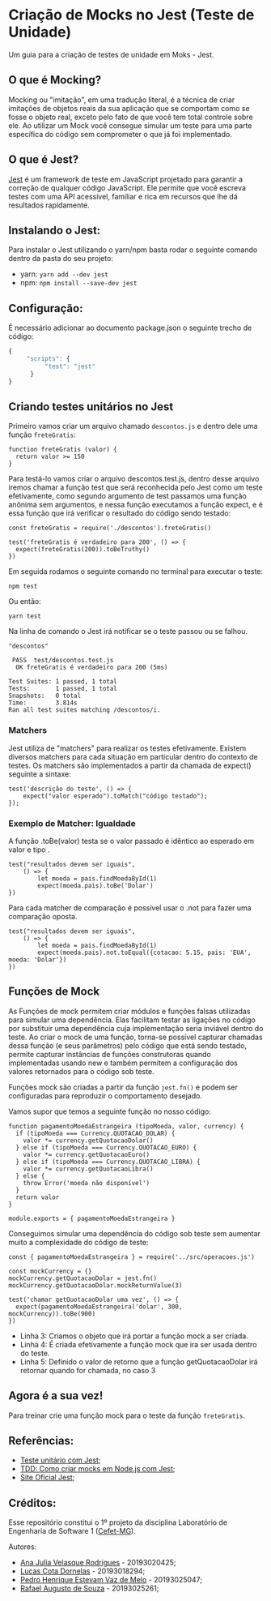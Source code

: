 # Criação de Mocks no Jest (Teste de Unidade)
Um guia para a criação de testes de unidade em Moks - Jest.

## O que é Mocking?
Mocking ou "imitação", em uma tradução literal, é a técnica de criar imitações de objetos reais da sua aplicação que se comportam como se fosse o objeto real, exceto pelo fato de que você tem total controle sobre ele. Ao utilizar um Mock você consegue simular um teste para uma parte específica do código sem comprometer o que já foi implementado. 

## O que é Jest?
[Jest](https://jestjs.io/pt-BR/) é um framework de teste em JavaScript projetado para garantir a correção de qualquer código JavaScript. Ele permite que você escreva testes com uma API acessível, familiar e rica em recursos que lhe dá resultados rapidamente.

## Instalando o Jest:
Para instalar o Jest utilizando o yarn/npm basta rodar o seguinte comando dentro da pasta do seu projeto:
- yarn: ```yarn add --dev jest```
- npm: ```npm install --save-dev jest```

## Configuração:
É necessário adicionar ao documento package.json o seguinte trecho de código:
``` javascript
{
     "scripts": {
          "test": "jest"
      }
}
```
## Criando testes unitários no Jest
Primeiro vamos criar um arquivo chamado ```descontos.js``` e dentro dele uma função ```freteGratis```:

```
function freteGratis (valor) {
  return valor >= 150
}
```
Para testá-lo vamos criar o arquivo descontos.test.js, dentro desse arquivo iremos chamar a função test que será reconhecida pelo Jest como um teste efetivamente, como segundo argumento de test passamos uma função anônima sem argumentos, e nessa função executamos a função expect, e é essa função que irá verificar o resultado do código sendo testado:

```
const freteGratis = require('./descontos').freteGratis()

test('freteGratis é verdadeiro para 200', () => {
  expect(freteGratis(200)).toBeTruthy()
})
```

Em seguida rodamos o seguinte comando no terminal para executar o teste:

``` 
npm test
```
Ou então:
```
yarn test
```

Na linha de comando o Jest irá notificar se o teste passou ou se falhou.
```
"descontos"

 PASS  test/descontos.test.js
  OK freteGratis é verdadeiro para 200 (5ms)

Test Suites: 1 passed, 1 total
Tests:       1 passed, 1 total
Snapshots:   0 total
Time:        3.814s
Ran all test suites matching /descontos/i.
```
### Matchers
Jest utiliza de "matchers" para realizar os testes efetivamente. Existem diversos matchers para cada situação em particular dentro do contexto de testes. Os matchers são implementados a partir da chamada de expect() seguinte a sintaxe:

```
test('descrição do teste', () => {
    expect("valor esperado").toMatch("código testado");
});
```
### Exemplo de Matcher: Igualdade
A função .toBe(valor) testa se o valor passado é idêntico ao esperado em valor e tipo .
```
test("resultados devem ser iguais",
    () => {
        let moeda = pais.findMoedaById(1)
        expect(moeda.pais).toBe('Dolar')
})
```

Para cada matcher de comparação é possível usar o .not para fazer uma comparação oposta.
```
test("resultados devem ser iguais",
    () => {
        let moeda = pais.findMoedaById(1)
        expect(moeda.pais).not.toEqual({cotacao: 5.15, pais: 'EUA', moeda: 'Dolar'})
})
```
## Funções de Mock

As Funções de mock permitem criar módulos e funções falsas utilizadas para simular uma dependência. Elas facilitam testar as ligações no código por substituir uma dependência cuja implementação seria inviável dentro do teste. Ao criar o mock de uma função, torna-se possível capturar chamadas dessa função (e seus parâmetros) pelo código que está sendo testado, permite capturar instâncias de funções construtoras quando implementadas usando new e também permitem a configuração dos valores retornados para o código sob teste.

Funções mock são criadas a partir da função ```jest.fn()``` e podem ser configuradas para reproduzir o comportamento desejado.

Vamos supor que temos a seguinte função no nosso código:
```
function pagamentoMoedaEstrangeira (tipoMoeda, valor, currency) {
  if (tipoMoeda === Currency.QUOTACAO_DOLAR) {
    valor *= currency.getQuotacaoDolar()
  } else if (tipoMoeda === Currency.QUOTACAO_EURO) {
    valor *= currency.getQuotacaoEuro()
  } else if (tipoMoeda === Currency.QUOTACAO_LIBRA) {
    valor *= currency.getQuotacaoLibra()
  } else {
    throw Error('moeda não disponível')
  }
  return valor
}

module.exports = { pagamentoMoedaEstrangeira }
```
Conseguimos simular uma dependência do código sob teste sem aumentar muito a complexidade do código de teste:
```
const { pagamentoMoedaEstrangeira } = require('../src/operacoes.js')

const mockCurrency = {}
mockCurrency.getQuotacaoDolar = jest.fn()
mockCurrency.getQuotacaoDolar.mockReturnValue(3)

test('chamar getQuotacaoDolar uma vez', () => {
  expect(pagamentoMoedaEstrangeira('dolar', 300, mockCurrency)).toBe(900)
})
```

- Linha 3: Criamos o objeto que irá portar a função mock a ser criada.
- Linha 4: É criada efetivamente a função mock que ira ser usada dentro do teste.
- Linha 5: Definido o valor de retorno que a função getQuotacaoDolar irá retornar quando for chamada, no caso 3


## Agora é a sua vez!
Para treinar crie uma função mock para o teste da função ```freteGratis```.

## Referências:
- [Teste unitário com Jest](https://www.devmedia.com.br/teste-unitario-com-jest/41234);
- [TDD: Como criar mocks em Node.js com Jest](https://www.luiztools.com.br/post/tdd-como-criar-mocks-em-node-js-com-jest/);
- [Site Oficial Jest](https://jestjs.io/pt-BR/);

## Créditos:
Esse repositório constitui o 1º projeto da disciplina Laboratório de Engenharia de Software 1 ([Cefet-MG](https://cefetmg.br)). 

Autores:
- [Ana Julia Velasque Rodrigues](https://github.com/anajvelasque) - 20193020425;
- [Lucas Cota Dornelas](https://github.com/lucascdornelas) - 20193018294;
- [Pedro Henrique Estevam Vaz de Melo](https://github.com/vazConnected/) - 20193025047;
- [Rafael Augusto de Souza](https://github.com/RafaelAugustoo) - 20193025261;

